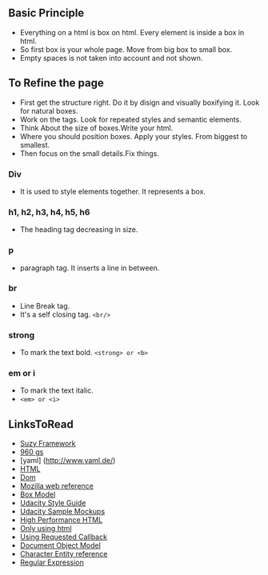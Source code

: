 ## Basic Principle
* Everything on a html is box on html. Every element is inside a box in html.
* So first box is your whole page. Move from big box to small box.
* Empty spaces is not taken into account and not shown.

## To Refine the page
* First get the structure right. Do it by disign and visually boxifying it. Look for natural boxes.
* Work on the tags. Look for repeated styles and semantic elements.
* Think About the size of boxes.Write your html.
* Where you should position boxes. Apply your styles. From biggest to smallest.
* Then focus on the small details.Fix things.

### Div
* It is used to style elements together. It represents a box.

### h1, h2, h3, h4, h5, h6
* The  heading tag decreasing in size.

### p
* paragraph tag. It inserts a line in between.

### br
* Line Break tag.
* It's a self closing tag. `<br/>`

### strong
* To mark the text bold. `<strong> or <b>`

### em or i
* To mark the text italic.
* `<em> or <i>`


## LinksToRead
* [Suzy Framework](http://susy.oddbird.net/)
* [960 gs](http://960.gs/)
* [yaml] (http://www.yaml.de/)
* [HTML](https://developer.mozilla.org/en-US/docs/Web/Guide/HTML/Introduction)
* [Dom](https://developer.mozilla.org/en-US/docs/Web/API/Document_Object_Model)
* [Mozilla web reference](https://developer.mozilla.org/en-US/)
* [Box Model](http://assignments.udacity-extras.appspot.com/courses/html-css/samples/box-model.html)
* [Udacity Style Guide](http://udacity.github.io/frontend-nanodegree-styleguide/)
* [Udacity Sample Mockups](http://assignments.udacity-extras.appspot.com/courses/html-css/index.html)
* [High Performance HTML](https://medium.com/sam-dutton/high-performance-html-d40262388f29)
* [Only using html](https://medium.com/@PitaJ/the-dom-is-getting-better-8d1a4eaf99e7)
* [Using Requested Callback](https://github.com/google/WebFundamentals/blob/master/src/_langs/en/updates/2015-08-27-using-requestidlecallback.markdown)
* [Document Object Model](https://developer.mozilla.org/en-US/docs/Web/API/Document_Object_Model)
* [Character Entity reference](https://en.wikipedia.org/wiki/List_of_XML_and_HTML_character_entity_references#Character_entity_references_in_HTML)
* [Regular Expression](https://developer.mozilla.org/en-US/docs/Web/JavaScript/Guide/Regular_Expressions)


